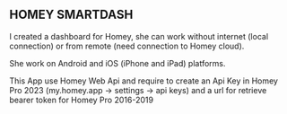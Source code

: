 ## HOMEY SMARTDASH
<p>I created a dashboard for Homey, she can work without internet (local connection) or from remote (need connection to Homey cloud).</p>
<p>She work on Android and iOS (iPhone and iPad) platforms.</p>
<p>This App use Homey Web Api and require to create an Api Key in Homey Pro 2023 (my.homey.app → settings → api keys) and a url for retrieve bearer token for Homey Pro 2016-2019</p>
